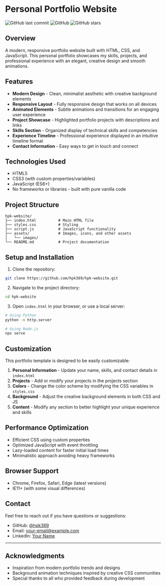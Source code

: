 # Personal Portfolio Website

![GitHub last commit](https://img.shields.io/github/last-commit/hpk369/hpk-website)
![GitHub](https://img.shields.io/github/license/hpk369/hpk-website)
![GitHub stars](https://img.shields.io/github/stars/hpk369/hpk-website?style=social)

## Overview

A modern, responsive portfolio website built with HTML, CSS, and JavaScript. This personal portfolio showcases my skills, projects, and professional experience with an elegant, creative design and smooth animations.

## Features

- **Modern Design** - Clean, minimalist aesthetic with creative background elements
- **Responsive Layout** - Fully responsive design that works on all devices
- **Animated Elements** - Subtle animations and transitions for an engaging user experience
- **Project Showcase** - Highlighted portfolio projects with descriptions and links
- **Skills Section** - Organized display of technical skills and competencies
- **Experience Timeline** - Professional experience displayed in an intuitive timeline format
- **Contact Information** - Easy ways to get in touch and connect

## Technologies Used

- HTML5
- CSS3 (with custom properties/variables)
- JavaScript (ES6+)
- No frameworks or libraries - built with pure vanilla code

## Project Structure

```
hpk-website/
├── index.html          # Main HTML file
├── styles.css          # Styling
├── script.js           # JavaScript functionality
├── assets/             # Images, icons, and other assets
│   └── images/
└── README.md           # Project documentation
```

## Setup and Installation

1. Clone the repository:
```bash
git clone https://github.com/hpk369/hpk-website.git
```

2. Navigate to the project directory:
```bash
cd hpk-website
```

3. Open `index.html` in your browser, or use a local server:
```bash
# Using Python
python -m http.server

# Using Node.js
npx serve
```

## Customization

This portfolio template is designed to be easily customizable:

1. **Personal Information** - Update your name, skills, and contact details in `index.html`
2. **Projects** - Add or modify your projects in the projects section
3. **Colors** - Change the color scheme by modifying the CSS variables in `styles.css`
4. **Background** - Adjust the creative background elements in both CSS and JS
5. **Content** - Modify any section to better highlight your unique experience and skills

## Performance Optimization

- Efficient CSS using custom properties
- Optimized JavaScript with event throttling
- Lazy-loaded content for faster initial load times
- Minimalistic approach avoiding heavy frameworks

## Browser Support

- Chrome, Firefox, Safari, Edge (latest versions)
- IE11+ (with some visual differences)

## Contact

Feel free to reach out if you have questions or suggestions:

- GitHub: [@hpk369](https://github.com/hpk369)
- Email: [your-email@example.com](mailto:keshruwalaharsh@gmail.com)
- LinkedIn: [Your Name](http://www.linkedin.com/in/hpk369)

---

## Acknowledgments

- Inspiration from modern portfolio trends and designs
- Background animation techniques inspired by creative CSS communities
- Special thanks to all who provided feedback during development
